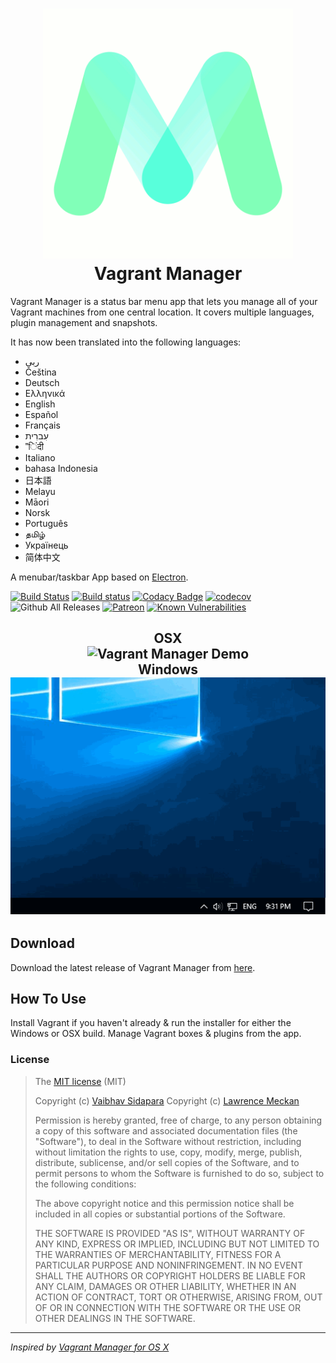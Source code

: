 <h1 align="center">
    <img src="/app/assets/images/logo.gif" alt="Vagrant Manager" width="400px">
    <br>
    Vagrant Manager
</h1>

Vagrant Manager is a status bar menu app that lets you manage all of your Vagrant machines from one central location. It covers multiple languages, plugin management and snapshots.

It has now been translated into the following languages:

* ربى
* Čeština
* Deutsch
* Ελληνικά
* English
* Español
* Français
* עִברִית
* "िंदी
* Italiano
* bahasa Indonesia
* 日本語
* Melayu
* Māori
* Norsk
* Português
* தமிழ்
* Українець
* 简体中文

A menubar/taskbar App based on <a href="http://electron.atom.io" target="_blank">Electron</a>.

[![Build Status](https://travis-ci.org/absalomedia/vagrant-manager.svg?branch=master)](https://travis-ci.org/absalomedia/vagrant-manager) [![Build status](https://ci.appveyor.com/api/projects/status/1ju13idwcwthuvpf/branch/master?svg=true)](https://ci.appveyor.com/project/absalomedia/vagrant-manager/branch/master) [![Codacy Badge](https://api.codacy.com/project/badge/Grade/a6e3bb668722444d8a6bf8bf5af44b53)](https://www.codacy.com/app/media/vagrant-manager?utm_source=github.com&utm_medium=referral&utm_content=absalomedia/vagrant-manager&utm_campaign=badger) [![codecov](https://codecov.io/gh/absalomedia/vagrant-manager/branch/master/graph/badge.svg)](https://codecov.io/gh/absalomedia/vagrant-manager)
![Github All Releases](https://img.shields.io/github/downloads/absalomedia/vagrant-manager/total.svg) [![Patreon](https://img.shields.io/badge/patreon-donate-green.svg)](https://www.patreon.com/bePatron?u=14641360) [![Known Vulnerabilities](https://snyk.io/test/github/absalomedia/vagrant-manager/badge.svg)](https://snyk.io/test/github/absalomedia/vagrant-manager)

<h2 align="center">
     OSX<br />
    <img src="/app/assets/images/demo.gif" alt="Vagrant Manager Demo"><br />
     Windows<br />
    <img src="/app/assets/images/windows.gif" alt="Vagrant Manager Windows Demo">
</h2>

## Download

Download the latest release of Vagrant Manager from [here](https://github.com/absalomedia/vagrant-manager/releases/latest).

## How To Use

Install Vagrant if you haven't already & run the installer for either the Windows or OSX build. Manage Vagrant boxes & plugins from the app.

### License

> The [MIT license](https://opensource.org/licenses/MIT) (MIT)
>
> Copyright (c) [Vaibhav Sidapara](mailto:vaibhav.sidapara@gmail.com)
> Copyright (c) [Lawrence Meckan](http://www.absalom.biz)
>
> Permission is hereby granted, free of charge, to any person obtaining a copy of this software and associated documentation files (the "Software"), to deal in the Software without restriction, including without limitation the rights to use, copy, modify, merge, publish, distribute, sublicense, and/or sell copies of the Software, and to permit persons to whom the Software is furnished to do so, subject to the following conditions:
>
> The above copyright notice and this permission notice shall be included in all copies or substantial portions of the Software.
>
> THE SOFTWARE IS PROVIDED "AS IS", WITHOUT WARRANTY OF ANY KIND, EXPRESS OR IMPLIED, INCLUDING BUT NOT LIMITED TO THE WARRANTIES OF MERCHANTABILITY, FITNESS FOR A PARTICULAR PURPOSE AND NONINFRINGEMENT. IN NO EVENT SHALL THE AUTHORS OR COPYRIGHT HOLDERS BE LIABLE FOR ANY CLAIM, DAMAGES OR OTHER LIABILITY, WHETHER IN AN ACTION OF CONTRACT, TORT OR OTHERWISE, ARISING FROM, OUT OF OR IN CONNECTION WITH THE SOFTWARE OR THE USE OR OTHER DEALINGS IN THE SOFTWARE.

---

_Inspired by [Vagrant Manager for OS X](http://vagrantmanager.com/)_
